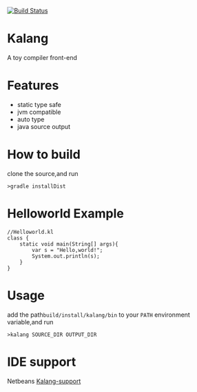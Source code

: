 [![Build Status](https://travis-ci.org/kasonyang/kalang.svg?branch=master)](https://travis-ci.org/kasonyang/kalang)

# Kalang
A toy compiler front-end

# Features

* static type safe
* jvm compatible
* auto type
* java source output

# How to build

clone the source,and run

    >gradle installDist

# Helloworld Example

    //Helloworld.kl
    class {
        static void main(String[] args){
            var s = "Hello,world!";
            System.out.println(s);
        }
    }

# Usage

add the path`build/install/kalang/bin` to your `PATH` environment variable,and run

    >kalang SOURCE_DIR OUTPUT_DIR

# IDE support

Netbeans [Kalang-support](https://github.com/kasonyang/kalang-support)
